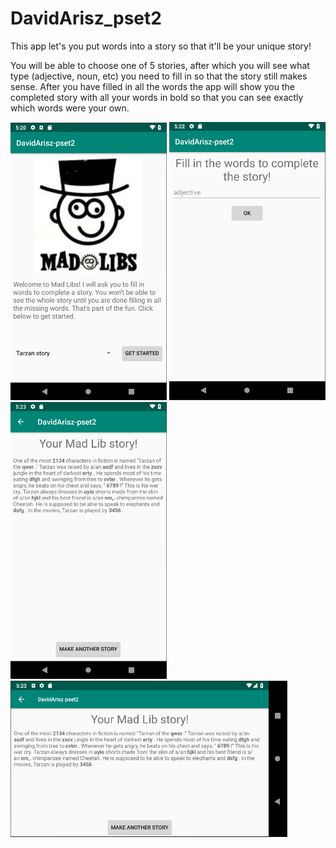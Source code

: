 # DavidArisz_pset2

This app let's you put words into a story so that it'll be your unique story!

You will be able to choose one of 5 stories, after which you will see what type (adjective, noun, etc) you need to fill in so that
the story still makes sense. After you have filled in all the words the app will show you the completed story with all your words
in bold so that you can see exactly which words were your own.

<img src="doc/MainScreen.PNG" width="250"> <img src="doc/Fill_In.PNG" width="250">
<img src="doc/FinalStory.PNG" width="250">
<img src="doc/FinalStoryLand.PNG" Height="250">
